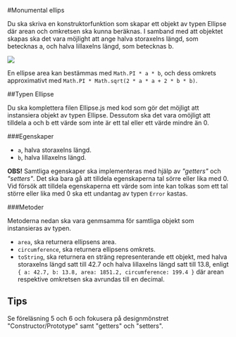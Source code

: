 #Monumental ellips

Du ska skriva en konstruktorfunktion som skapar ett objekt av typen Ellipse där arean och omkretsen ska kunna beräknas. I samband med att objektet skapas ska det vara möjlight att ange halva storaxelns längd, som betecknas a, och halva lillaxelns längd, som betecknas b.  

![](https://upload.wikimedia.org/wikipedia/commons/2/24/Elipse.svg)

En ellipse area kan bestämmas med `Math.PI * a * b`, och dess omkrets approximativt med `Math.PI * Math.sqrt(2 * a * a + 2 * b * b)`.

##Typen Ellipse

Du ska komplettera filen Ellipse.js med kod som gör det möjligt att instansiera objekt av typen Ellipse. Dessutom ska det vara omöjligt att tilldela a och b ett värde som inte är ett tal eller ett värde mindre än 0.

###Egenskaper

- `a`, halva storaxelns längd.
- `b`, halva lillaxelns längd.

__OBS!__ Samtliga egenskaper ska implementeras med hjälp av _"getters"_ och _"setters"_. Det ska bara gå att tilldela egenskaperna tal sörre eller lika med 0. Vid försök att tilldela egenskaperna ett värde som inte kan tolkas som ett tal större eller lika med 0 ska ett undantag av typen `Error` kastas. 

###Metoder

Metoderna nedan ska vara genmsamma för samtliga objekt som instansieras av typen.

- `area`, ska returnera ellipsens area.
- `circumference`, ska returnera ellipsens omkrets.
- `toString`, ska returnera en sträng representerande ett objekt, med halva storaxelns längd satt till 42.7 och halva lillaxelns längd satt till 13.8, enligt `{ a: 42.7, b: 13.8, area: 1851.2, circumference: 199.4 }` där arean respektive omkretsen ska avrundas till en decimal.

## Tips

Se föreläsning 5 och 6 och fokusera på designmönstret "Constructor/Prototype" samt "getters" och "setters".